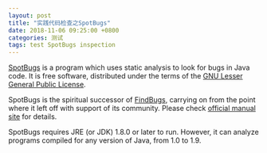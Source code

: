 ```yaml
---
layout: post
title: "实践代码检查之SpotBugs"
date: 2018-11-06 09:25:00 +0800
categories: 测试
tags: test SpotBugs inspection
---
```


[SpotBugs](https://spotbugs.github.io/) is a program which uses static analysis to look for bugs in Java code. It is free software, distributed under the terms of the [GNU Lesser General Public License](http://www.gnu.org/licenses/lgpl.html).

SpotBugs is the spiritual successor of [FindBugs](http://findbugs.sourceforge.net/), carrying on from the point where it left off with support of its community. Please check [official manual site](http://spotbugs.readthedocs.io/en/latest/) for details.

SpotBugs requires JRE (or JDK) 1.8.0 or later to run. However, it can analyze programs compiled for any version of Java, from 1.0 to 1.9.